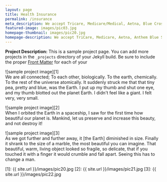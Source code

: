 ```yaml
---
layout: page
title: Health Insurance
permalink: /insurance
meta_description: We accept Tricare, Medicare/Medical, Aetna, Blue Cross, Blue Shield of CA, and numerous other insurance carriers. Affordable cash rates are available as well.
featured-image: images/pic03.jpg
homepage-thumbnail: images/pic20.jpg
homepage-description: We accept TriCare, Medicare, Aetna, Anthem Blue Shield, and more. Affordable cash rates are also available.
---
```


**Project Description:** This is a sample project page. You can add more projects in the `_projects` directory of your Jekyll build. Be sure to include the proper [Front Matter](https://jekyllrb.com/docs/frontmatter/) for each of your

![sample project image][1]  
We are all connected; To each other, biologically. To the earth, chemically. To the rest of the universe atomically. It suddenly struck me that that tiny pea, pretty and blue, was the Earth. I put up my thumb and shut one eye, and my thumb blotted out the planet Earth. I didn't feel like a giant. I felt very, very small.

![sample project image][2]  
When I orbited the Earth in a spaceship, I saw for the first time how beautiful our planet is. Mankind, let us preserve and increase this beauty, and not destroy it!

![sample project image][3]  
As we got further and further away, it [the Earth] diminished in size. Finally it shrank to the size of a marble, the most beautiful you can imagine. That beautiful, warm, living object looked so fragile, so delicate, that if you touched it with a finger it would crumble and fall apart. Seeing this has to change a man.


<!-- Referenced Images -->
[1]: {{ site.url }}/images/pic20.jpg
[2]: {{ site.url }}/images/pic21.jpg
[3]: {{ site.url }}/images/pic22.jpg
